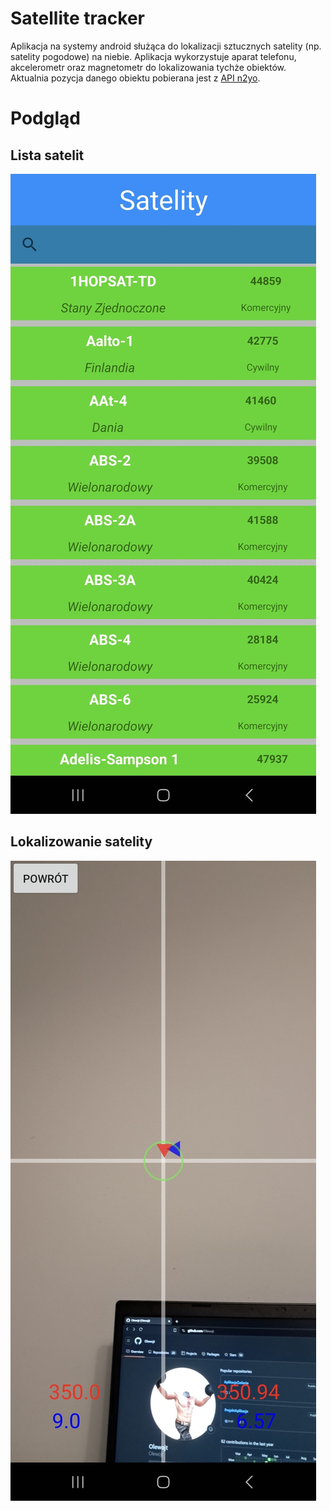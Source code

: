 # Satellite tracker
Aplikacja na systemy android służąca do lokalizacji sztucznych satelity (np. satelity pogodowe) na niebie. Aplikacja wykorzystuje aparat telefonu, akcelerometr oraz magnetometr do lokalizowania tychże obiektów. Aktualnia pozycja danego obiektu pobierana jest z [API n2yo](https://www.n2yo.com/api/).
# Podgląd
## Lista satelit
![Lista](app/src/main/assets/preview1.jpg)
## Lokalizowanie satelity
![Lokalizowanie](app/src/main/assets/preview2.jpg)
